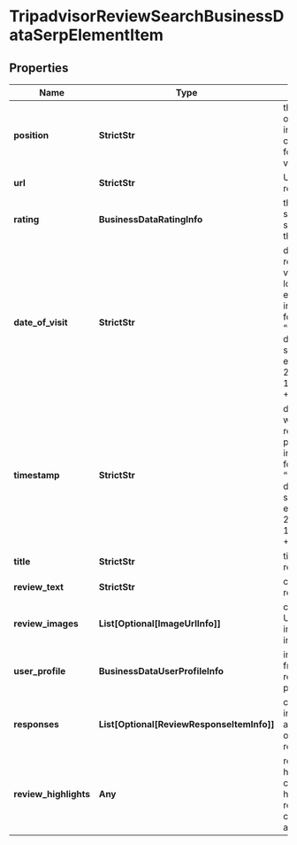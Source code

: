 # TripadvisorReviewSearchBusinessDataSerpElementItem


## Properties

| Name | Type | Description | Notes |
|------------ | ------------- | ------------- | -------------|
**position** | **StrictStr** | the alignment of the review in SERP<br>can take the following values: right |[optional]|
**url** | **StrictStr** | URL of the review |[optional]|
**rating** | **BusinessDataRatingInfo** | the rating score submitted by the reviewer |[optional]|
**date_of_visit** | **StrictStr** | date of the reviewer’s visit to the local establishment<br>in the UTC format: “yyyy-mm-dd hh-mm-ss +00:00”<br>example:<br>2019-11-15 12:57:46 +00:00 |[optional]|
**timestamp** | **StrictStr** | date and time when the review was published<br>in the UTC format: “yyyy-mm-dd hh-mm-ss +00:00”<br>example:<br>2019-11-15 12:57:46 +00:00 |[optional]|
**title** | **StrictStr** | title of the review |[optional]|
**review_text** | **StrictStr** | content of the review |[optional]|
**review_images** | **List[Optional[ImageUrlInfo]]** | contains URLs of the images used in the review |[optional]|
**user_profile** | **BusinessDataUserProfileInfo** | information from the reviewer’s profile |[optional]|
**responses** | **List[Optional[ReviewResponseItemInfo]]** | contains information about the owner’s response |[optional]|
**review_highlights** | **Any** | review highlights<br>contains highlighted review criteria and assessments |[optional]|